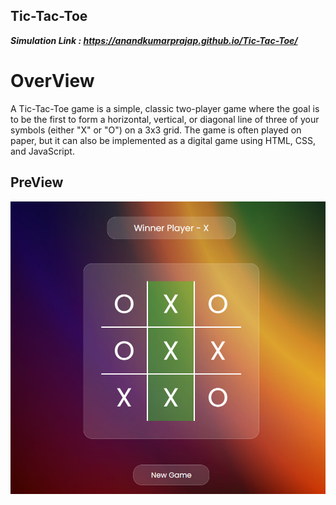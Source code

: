 ## Tic-Tac-Toe
***Simulation Link : https://anandkumarprajap.github.io/Tic-Tac-Toe/***

# OverView
A Tic-Tac-Toe game is a simple, classic two-player game where the goal is to be the first to form a horizontal, vertical, or diagonal line of three of your symbols (either "X" or "O") on a 3x3 grid. The game is often played on paper, but it can also be implemented as a digital game using HTML, CSS, and JavaScript.

## PreView
![Counter Screenshot](tic....png)

